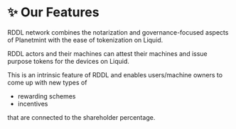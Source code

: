 # ✨ Our Features

RDDL network combines the notarization and governance-focused aspects of Planetmint with the ease of tokenization on Liquid.&#x20;

RDDL actors and their machines can attest their machines and issue purpose tokens for the devices on Liquid.&#x20;

This is an intrinsic feature of RDDL and enables users/machine owners to come up with new types of&#x20;

* rewarding schemes
* incentives&#x20;

that are connected to the shareholder percentage.&#x20;
